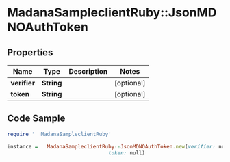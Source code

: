#   MadanaSampleclientRuby::JsonMDNOAuthToken

## Properties

Name | Type | Description | Notes
------------ | ------------- | ------------- | -------------
**verifier** | **String** |  | [optional] 
**token** | **String** |  | [optional] 

## Code Sample

```ruby
require '  MadanaSampleclientRuby'

instance =   MadanaSampleclientRuby::JsonMDNOAuthToken.new(verifier: null,
                                 token: null)
```


